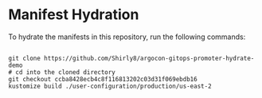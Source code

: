 
# Manifest Hydration

To hydrate the manifests in this repository, run the following commands:

```shell

git clone https://github.com/Shirly8/argocon-gitops-promoter-hydrate-demo
# cd into the cloned directory
git checkout ccba8428ecb4c8f116813202c03d31f069ebdb16
kustomize build ./user-configuration/production/us-east-2
```